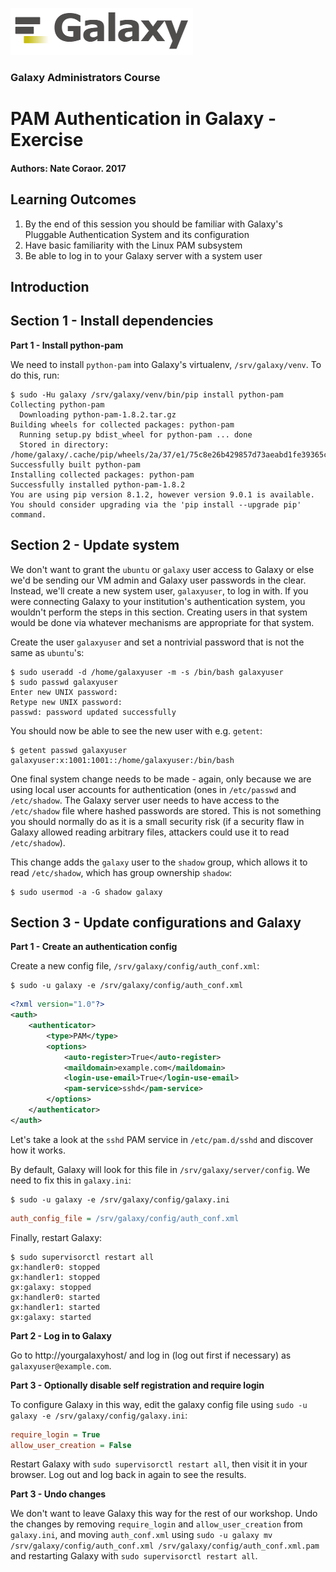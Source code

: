 ![galaxy logo](../../docs/shared-images/galaxy_logo_25percent_transparent.png)

### Galaxy Administrators Course

# PAM Authentication in Galaxy - Exercise

#### Authors: Nate Coraor. 2017

## Learning Outcomes

1. By the end of this session you should be familiar with Galaxy's Pluggable Authentication System and its configuration
2. Have basic familiarity with the Linux PAM subsystem
3. Be able to log in to your Galaxy server with a system user

## Introduction

## Section 1 - Install dependencies

**Part 1 - Install python-pam**

We need to install `python-pam` into Galaxy's virtualenv, `/srv/galaxy/venv`. To do this, run:

```console
$ sudo -Hu galaxy /srv/galaxy/venv/bin/pip install python-pam
Collecting python-pam
  Downloading python-pam-1.8.2.tar.gz
Building wheels for collected packages: python-pam
  Running setup.py bdist_wheel for python-pam ... done
  Stored in directory: /home/galaxy/.cache/pip/wheels/2a/37/e1/75c8e26b429857d73aeabd1fe39365c72a969706c30d9e6572
Successfully built python-pam
Installing collected packages: python-pam
Successfully installed python-pam-1.8.2
You are using pip version 8.1.2, however version 9.0.1 is available.
You should consider upgrading via the 'pip install --upgrade pip' command.
```

## Section 2 - Update system

We don't want to grant the `ubuntu` or `galaxy` user access to Galaxy or else we'd be sending our VM admin and Galaxy user passwords in the clear. Instead, we'll create a new system user, `galaxyuser`, to log in with. If you were connecting Galaxy to your institution's authentication system, you wouldn't perform the steps in this section. Creating users in that system would be done via whatever mechanisms are appropriate for that system.

Create the user `galaxyuser` and set a nontrivial password that is not the same as `ubuntu`'s:

```console
$ sudo useradd -d /home/galaxyuser -m -s /bin/bash galaxyuser
$ sudo passwd galaxyuser
Enter new UNIX password:
Retype new UNIX password:
passwd: password updated successfully
```

You should now be able to see the new user with e.g. `getent`:

```console
$ getent passwd galaxyuser
galaxyuser:x:1001:1001::/home/galaxyuser:/bin/bash
```

One final system change needs to be made - again, only because we are using local user accounts for authentication (ones in `/etc/passwd` and `/etc/shadow`. The Galaxy server user needs to have access to the `/etc/shadow` file where hashed passwords are stored. This is not something you should normally do as it is a small security risk (if a security flaw in Galaxy allowed reading arbitrary files, attackers could use it to read `/etc/shadow`).

This change adds the `galaxy` user to the `shadow` group, which allows it to read `/etc/shadow`, which has group ownership `shadow`:

```console
$ sudo usermod -a -G shadow galaxy
```

## Section 3 - Update configurations and Galaxy

**Part 1 - Create an authentication config**

Create a new config file, `/srv/galaxy/config/auth_conf.xml`:

```console
$ sudo -u galaxy -e /srv/galaxy/config/auth_conf.xml
```

```xml
<?xml version="1.0"?>
<auth>
    <authenticator>
        <type>PAM</type>
        <options>
            <auto-register>True</auto-register>
            <maildomain>example.com</maildomain>
            <login-use-email>True</login-use-email>
            <pam-service>sshd</pam-service>
        </options>
    </authenticator>
</auth>
```

Let's take a look at the `sshd` PAM service in `/etc/pam.d/sshd` and discover how it works.

By default, Galaxy will look for this file in `/srv/galaxy/server/config`. We need to fix this in `galaxy.ini`:

```console
$ sudo -u galaxy -e /srv/galaxy/config/galaxy.ini
```

```ini
auth_config_file = /srv/galaxy/config/auth_conf.xml
```

Finally, restart Galaxy:

```console
$ sudo supervisorctl restart all
gx:handler0: stopped
gx:handler1: stopped
gx:galaxy: stopped
gx:handler0: started
gx:handler1: started
gx:galaxy: started
```

**Part 2 - Log in to Galaxy**

Go to http://yourgalaxyhost/ and log in (log out first if necessary) as `galaxyuser@example.com`.

**Part 3 - Optionally disable self registration and require login**

To configure Galaxy in this way, edit the galaxy config file using `sudo -u galaxy -e /srv/galaxy/config/galaxy.ini`:

```ini
require_login = True
allow_user_creation = False
```

Restart Galaxy with `sudo supervisorctl restart all`, then visit it in your browser. Log out and log back in again to see the results.

**Part 3 - Undo changes**

We don't want to leave Galaxy this way for the rest of our workshop. Undo the changes by removing `require_login` and `allow_user_creation` from `galaxy.ini`, and moving `auth_conf.xml` using `sudo -u galaxy mv /srv/galaxy/config/auth_conf.xml /srv/galaxy/config/auth_conf.xml.pam` and restarting Galaxy with `sudo supervisorctl restart all`.
